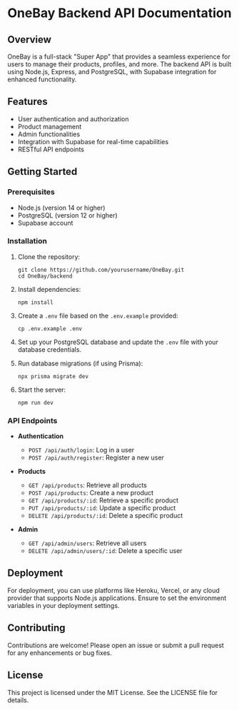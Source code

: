 # OneBay Backend API Documentation

## Overview
OneBay is a full-stack "Super App" that provides a seamless experience for users to manage their products, profiles, and more. The backend API is built using Node.js, Express, and PostgreSQL, with Supabase integration for enhanced functionality.

## Features
- User authentication and authorization
- Product management
- Admin functionalities
- Integration with Supabase for real-time capabilities
- RESTful API endpoints

## Getting Started

### Prerequisites
- Node.js (version 14 or higher)
- PostgreSQL (version 12 or higher)
- Supabase account

### Installation
1. Clone the repository:
   ```
   git clone https://github.com/yourusername/OneBay.git
   cd OneBay/backend
   ```

2. Install dependencies:
   ```
   npm install
   ```

3. Create a `.env` file based on the `.env.example` provided:
   ```
   cp .env.example .env
   ```

4. Set up your PostgreSQL database and update the `.env` file with your database credentials.

5. Run database migrations (if using Prisma):
   ```
   npx prisma migrate dev
   ```

6. Start the server:
   ```
   npm run dev
   ```

### API Endpoints
- **Authentication**
  - `POST /api/auth/login`: Log in a user
  - `POST /api/auth/register`: Register a new user

- **Products**
  - `GET /api/products`: Retrieve all products
  - `POST /api/products`: Create a new product
  - `GET /api/products/:id`: Retrieve a specific product
  - `PUT /api/products/:id`: Update a specific product
  - `DELETE /api/products/:id`: Delete a specific product

- **Admin**
  - `GET /api/admin/users`: Retrieve all users
  - `DELETE /api/admin/users/:id`: Delete a specific user

## Deployment
For deployment, you can use platforms like Heroku, Vercel, or any cloud provider that supports Node.js applications. Ensure to set the environment variables in your deployment settings.

## Contributing
Contributions are welcome! Please open an issue or submit a pull request for any enhancements or bug fixes.

## License
This project is licensed under the MIT License. See the LICENSE file for details.